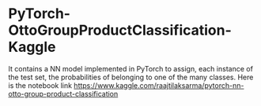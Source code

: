 # PyTorch-OttoGroupProductClassification-Kaggle
It contains a NN model implemented in PyTorch to assign, each instance of the test set, the probabilities of belonging to one of the many classes.
Here is the notebook link 
https://www.kaggle.com/raajtilaksarma/pytorch-nn-otto-group-product-classification
